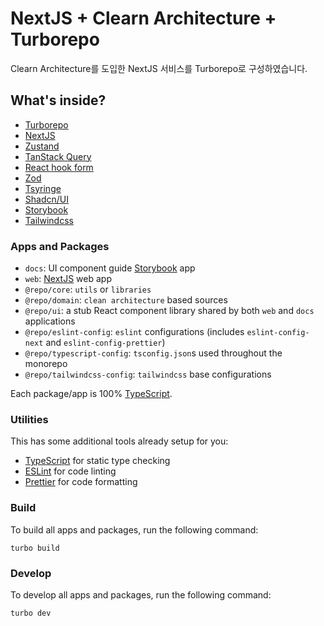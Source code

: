 # NextJS + Clearn Architecture + Turborepo

Clearn Architecture를 도입한 NextJS 서비스를 Turborepo로 구성하였습니다.

## What's inside?

- [Turborepo](https://turbo.build/repo/docs)
- [NextJS](https://nextjs.org/)
- [Zustand](https://zustand-demo.pmnd.rs/)
- [TanStack Query](https://tanstack.com/query/latest/docs/framework/react/overview)
- [React hook form](https://react-hook-form.com/)
- [Zod](https://zod.dev/)
- [Tsyringe](https://github.com/microsoft/tsyringe)
- [Shadcn/UI](https://ui.shadcn.com/)
- [Storybook](https://storybook.js.org/)
- [Tailwindcss](https://tailwindcss.com/)

### Apps and Packages

- `docs`: UI component guide [Storybook](https://storybook.js.org/docs) app
- `web`: [NextJS](https://nextjs.org/) web app
- `@repo/core`: `utils` or `libraries`
- `@repo/domain`: `clean architecture` based sources
- `@repo/ui`: a stub React component library shared by both `web` and `docs` applications
- `@repo/eslint-config`: `eslint` configurations (includes `eslint-config-next` and `eslint-config-prettier`)
- `@repo/typescript-config`: `tsconfig.json`s used throughout the monorepo
- `@repo/tailwindcss-config`: `tailwindcss` base configurations

Each package/app is 100% [TypeScript](https://www.typescriptlang.org/).

### Utilities

This has some additional tools already setup for you:

- [TypeScript](https://www.typescriptlang.org/) for static type checking
- [ESLint](https://eslint.org/) for code linting
- [Prettier](https://prettier.io) for code formatting

### Build

To build all apps and packages, run the following command:

```
turbo build
```

### Develop

To develop all apps and packages, run the following command:

```
turbo dev
```
